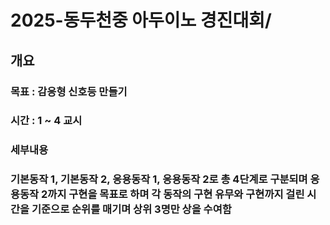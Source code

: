 # 2025-동두천중 아두이노 경진대회/

## 개요
### 목표 : 감응형 신호등 만들기
### 시간 : 1 ~ 4 교시
### 세부내용
### 기본동작 1, 기본동작 2, 응용동작 1, 응용동작 2로 총 4단계로 구분되며 응용동작 2까지 구현을 목표로 하며 각 동작의 구현 유무와 구현까지 걸린 시간을 기준으로 순위를 매기며 상위 3명만 상을 수여함

## 
